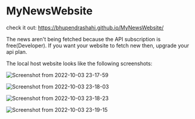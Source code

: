 # MyNewsWebsite

 check it out: https://bhupendrashahi.github.io/MyNewsWebsite/
 
 The news aren't being fetched because the API subscription is free(Developer). If you want your website to fetch new then, upgrade your api plan.
 
 The local host website looks like the following screenshots:
 
![Screenshot from 2022-10-03 23-17-59](https://user-images.githubusercontent.com/62903302/193644836-4b6e34f8-be14-4309-9a6c-699ff519e137.png)

![Screenshot from 2022-10-03 23-18-03](https://user-images.githubusercontent.com/62903302/193644850-85fbb638-f173-4ae4-9f77-84b265ad39af.png)

![Screenshot from 2022-10-03 23-18-23](https://user-images.githubusercontent.com/62903302/193644862-4e3c9a30-6b41-414d-9f64-93a1e5e9c46c.png)

![Screenshot from 2022-10-03 23-19-15](https://user-images.githubusercontent.com/62903302/193644873-30f33044-a1e9-4985-ba8a-56b68f184181.png)
